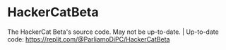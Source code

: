 # HackerCatBeta
The HackerCat Beta's source code. May not be up-to-date. | Up-to-date code: https://replit.com/@ParliamoDiPC/HackerCatBeta
